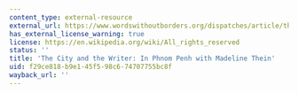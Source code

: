 ```yaml
---
content_type: external-resource
external_url: https://www.wordswithoutborders.org/dispatches/article/the-city-and-the-writer-in-phnom-penh-with-madeleine-thien-nathalie-handal
has_external_license_warning: true
license: https://en.wikipedia.org/wiki/All_rights_reserved
status: ''
title: 'The City and the Writer: In Phnom Penh with Madeline Thein'
uid: f29ce818-b9e1-45f5-98c6-74707755bc8f
wayback_url: ''
---
```

